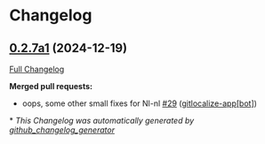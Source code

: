 # Changelog

## [0.2.7a1](https://github.com/OpenVoiceOS/ovos-solver-YesNo-plugin/tree/0.2.7a1) (2024-12-19)

[Full Changelog](https://github.com/OpenVoiceOS/ovos-solver-YesNo-plugin/compare/0.2.6...0.2.7a1)

**Merged pull requests:**

- oops, some other small fixes for Nl-nl [\#29](https://github.com/OpenVoiceOS/ovos-solver-YesNo-plugin/pull/29) ([gitlocalize-app[bot]](https://github.com/apps/gitlocalize-app))



\* *This Changelog was automatically generated by [github_changelog_generator](https://github.com/github-changelog-generator/github-changelog-generator)*
